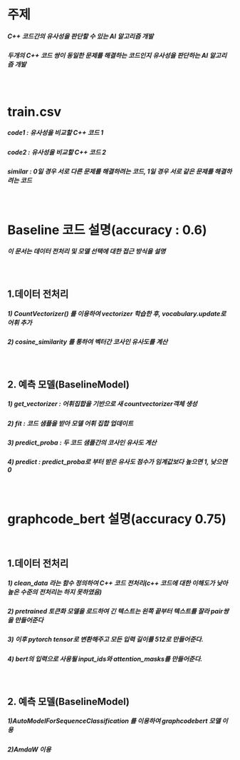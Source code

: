 # 주제
##### C++ 코드간의 유사성을 판단할 수 있는 AI 알고리즘 개발
##### 두개의 C++ 코드 쌍이 동일한 문제를 해결하는 코드인지 유사성을 판단하는 AI 알고리즘 개발
<br>

# train.csv
#####  code1 : 유사성을 비교할 C++ 코드 1
#####  code2 : 유사성을 비교할 C++ 코드 2
#####  similar : 0일 경우 서로 다른 문제를 해결하려는 코드, 1일 경우 서로 같은 문제를 해결하려는 코드

<br>

# Baseline 코드 설명(accuracy : 0.6)
##### 이 문서는 데이터 전처리 및 모델 선택에 대한 접근 방식을 설명

<br>

## 1.데이터 전처리
##### 1) CountVectorizer() 를 이용하여 vectorizer 학습한 후, vocabulary.update로 어휘 추가
##### 2) cosine_similarity 를 통하여 벡터간 코사인 유사도를 계산
<br>


## 2. 예측 모델(BaselineModel)
##### 1) get_vectorizer : 어휘집합을 기반으로 새 countvectorizer객체 생성
##### 2) fit : 코드 샘플을 받아 모델 어휘 집합 업데이트
##### 3) predict_proba : 두 코드 샘플간의 코사인 유사도 계산
##### 4) predict : predict_proba로 부터 받은 유사도 점수가 임계값보다 높으면 1, 낮으면 0 

<br>



# graphcode_bert 설명(accuracy 0.75)

<br>

## 1.데이터 전처리
##### 1) clean_data 라는 함수 정의하여 C++ 코드 전처리(c++ 코드에 대한 이해도가 낮아 높은 수준의 전처리는 하지 못하였음)
##### 2) pretrained 토큰화 모델을 로드하여 긴 텍스트는 왼쪽 끝부터 텍스트를 잘라 pair쌍을 만들어준다
##### 3) 이후 pytorch tensor로 변환해주고 모든 입력 길이를 512로 만들어준다.
##### 4) bert의 입력으로 사용될 input_ids와 attention_masks를 만들어준다.

<br>

## 2. 예측 모델(BaselineModel)
##### 1)AutoModelForSequenceClassification 를 이용하여 graphcodebert 모델 이용
##### 2)AmdaW 이용

